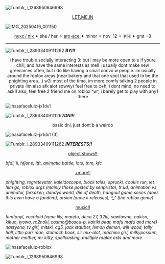 ![Tumblr_l_1268950646998](https://github.com/user-attachments/assets/85e59a20-0370-41ee-821f-875c7e89dcfc)

<p align="center">
<ins> LET.ME.IN </ins>
</p>

![IMG_20250416_001150](https://github.com/user-attachments/assets/54afa4bd-a0d4-40c8-a930-acd05bdfe15e)



<p align="center"> <ins> nyxx / nix </ins> ✦ she / her ✧ <ins> aro-ace </ins> ✦ minor ✧ nov. 12 ✧ 🇵🇭 ✦ gmt +8 </p> 

-----------

![Tumblr_l_28933409111262](https://github.com/user-attachments/assets/c8f31821-5096-4810-9759-18716eb4709a)
 ***BYI!!*** 

<p align="center">
i have trouble socially interacting 3: but i may be more open to u if youre chill, and have the same interests as me!! i usually dont make new greenames often, but i do like having a small convo w people. im usually around the roblox areas (near bakery and that one spot that used to be the phighting area...) w2i most of the time, im more comfy talking 2 people in private (im also afk alot sowwy) feel free to c+h, i dont mind, no need to ask!! also, feel free 2 friend me on roblox ^w^, i barely get to play with any1 there</p>

![ihasafacelulz-jx1dx1](https://github.com/user-attachments/assets/34660624-f7ee-4083-8637-850e1862f953)

![Tumblr_l_28933409111262](https://github.com/user-attachments/assets/c8f31821-5096-4810-9759-18716eb4709a)***DNI!!*** 

<p align="center">
  basic dni, just dont b a weirdo

![ihasafacelulz-jx1dx1 (3)](https://github.com/user-attachments/assets/3ed2a051-7f84-4dbd-bef0-ffb4946fb775)


![Tumblr_l_28933409111262](https://github.com/user-attachments/assets/c8f31821-5096-4810-9759-18716eb4709a) ***INTERESTS!!*** 

<p align="center">
  <ins> object shows!! </ins>

  *bfdi, ii, hfjone, itft, animatic battle, lots, tnm, kfc*

<p align="center">
  <ins> +more!! </ins>

*phighting, regretevator, kaleidoscope, block tales, sprunki, cookie run, let him go, roblox args (mainly those posted by senprista), tr:ud,
animation vs animator, forsaken, dandys world, die of death, hangout game series (does this even have a fandom), orsion (once it releases), ^_^ (the roblox game)*

<p align="center">
  <ins> music!! </ins>
  
*femtanyl, vocaloid (vane lily, maretu, deco 27, 32ki, sawtowne, nakiso, kikuo, iyowa, ro2noki, cosmo@bosou-p, kairiki bear, mafu mafu and more) nastyona, tv girl, mitski, cg5, jack stauber, lemon demon, will wood, tally hall, little purr man, stomach book, sir mix-alot, machine girl, milkypossum, mother mother, mr kitty, spellcasting, multiple roblox osts and more*

![ihasafacelulz-roblox](https://github.com/user-attachments/assets/da36b457-71f6-49cc-8ce4-7a49a23bca63)

![Tumblr_l_1268950646998](https://github.com/user-attachments/assets/34536ee1-08b0-4fa9-8920-70359b17d653)



